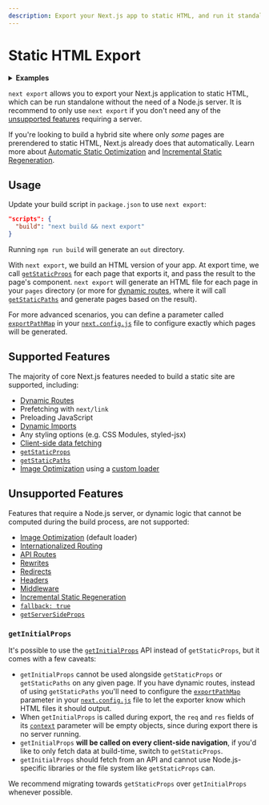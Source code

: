 ```yaml
---
description: Export your Next.js app to static HTML, and run it standalone without the need of a Node.js server.
---
```


# Static HTML Export

<details>
  <summary><b>Examples</b></summary>
  <ul>
    <li><a href="https://github.com/vercel/next.js/tree/canary/examples/with-static-export">Static Export</a></li>
  </ul>
</details>

`next export` allows you to export your Next.js application to static HTML, which can be run standalone without the need of a Node.js server. It is recommend to only use `next export` if you don't need any of the [unsupported features](#unsupported-features) requiring a server.

If you're looking to build a hybrid site where only _some_ pages are prerendered to static HTML, Next.js already does that automatically. Learn more about [Automatic Static Optimization](/docs/advanced-features/automatic-static-optimization.md) and [Incremental Static Regeneration](/docs/basic-features/data-fetching.md#incremental-static-regeneration).

## Usage

Update your build script in `package.json` to use `next export`:

```json
"scripts": {
  "build": "next build && next export"
}
```

Running `npm run build` will generate an `out` directory.

With `next export`, we build an HTML version of your app. At export time, we call [`getStaticProps`](/docs/basic-features/data-fetching.md#getstaticprops-static-generation) for each page that exports it, and pass the result to the page's component. `next export` will generate an HTML file for each page in your `pages` directory (or more for [dynamic routes](/docs/routing/dynamic-routes.md), where it will call [`getStaticPaths`](/docs/basic-features/data-fetching.md#getstaticpaths-static-generation) and generate pages based on the result).

For more advanced scenarios, you can define a parameter called [`exportPathMap`](/docs/api-reference/next.config.js/exportPathMap.md) in your [`next.config.js`](/docs/api-reference/next.config.js/introduction.md) file to configure exactly which pages will be generated.

## Supported Features

The majority of core Next.js features needed to build a static site are supported, including:

- [Dynamic Routes](/docs/routing/dynamic-routes.md)
- Prefetching with `next/link`
- Preloading JavaScript
- [Dynamic Imports](/docs/advanced-features/dynamic-import.md)
- Any styling options (e.g. CSS Modules, styled-jsx)
- [Client-side data fetching](/docs/basic-features/data-fetching.md#fetching-data-on-the-client-side)
- [`getStaticProps`](/docs/basic-features/data-fetching.md#getstaticprops-static-generation)
- [`getStaticPaths`](/docs/basic-features/data-fetching.md#getstaticpaths-static-generation)
- [Image Optimization](/docs/basic-features/image-optimization.md) using a [custom loader](/docs/basic-features/image-optimization.md#loader)

## Unsupported Features

Features that require a Node.js server, or dynamic logic that cannot be computed during the build process, are not supported:

- [Image Optimization](/docs/basic-features/image-optimization.md) (default loader)
- [Internationalized Routing](/docs/advanced-features/i18n-routing.md)
- [API Routes](/docs/api-routes/introduction.md)
- [Rewrites](/docs/api-reference/next.config.js/rewrites.md)
- [Redirects](/docs/api-reference/next.config.js/redirects.md)
- [Headers](/docs/api-reference/next.config.js/headers.md)
- [Middleware](/docs/middleware.md)
- [Incremental Static Regeneration](/docs/basic-features/data-fetching.md#incremental-static-regeneration)
- [`fallback: true`](/docs/basic-features/data-fetching.md#fallback-true)
- [`getServerSideProps`](/docs/basic-features/data-fetching.md#getserversideprops-server-side-rendering)

### `getInitialProps`

It's possible to use the [`getInitialProps`](/docs/api-reference/data-fetching/getInitialProps.md) API instead of `getStaticProps`, but it comes with a few caveats:

  - `getInitialProps` cannot be used alongside `getStaticProps` or `getStaticPaths` on any given page. If you have dynamic routes, instead of using `getStaticPaths` you'll need to configure the [`exportPathMap`](/docs/api-reference/next.config.js/exportPathMap.md) parameter in your [`next.config.js`](/docs/api-reference/next.config.js/introduction.md) file to let the exporter know which HTML files it should output.
  - When `getInitialProps` is called during export, the `req` and `res` fields of its [`context`](/docs/api-reference/data-fetching/getInitialProps.md#context-object) parameter will be empty objects, since during export there is no server running.
  - `getInitialProps` **will be called on every client-side navigation**, if you'd like to only fetch data at build-time, switch to `getStaticProps`.
  - `getInitialProps` should fetch from an API and cannot use Node.js-specific libraries or the file system like `getStaticProps` can.

We recommend migrating towards `getStaticProps` over `getInitialProps` whenever possible.
